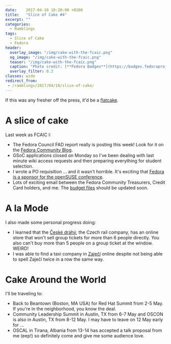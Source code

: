 ```yaml
---
date:    2017-04-10 10:20:00 +0200
title:   "Slice of Cake #4"
excerpt: ""
categories:
  - Ramblings
tags:
  - Slice of Cake
  - Fedora
header:
  overlay_image: "/img/cake-with-the-fcaic.png"
  og_image: "/img/cake-with-the-fcaic.png"
  teaser: "/img/cake-with-the-fcaic.png"
  caption: "Photo credit: [**Fedora Badges**](https://badges.fedoraproject.org/badge/its-a-cake-thing)"
  overlay_filter: 0.3
classes: wide
redirect_from:
 - /ramblings/2017/04/10/slice-of-cake/
---
```


If this was any fresher off the press, it'd be a [flatcake](http://starwars.wikia.com/wiki/Flatcake).

# A slice of cake

Last week as FCAIC I:

- The Fedora Council FAD report really is posting this week! Look for it on the [Fedora Community Blog](https://communityblog.fedoraproject.org/).
- GSoC applications closed on Monday so I've been dealing with last minute wiki access requests and then preparing everything for student selection.
- I wrote a PO requisition ... and it wasn't horrible.  It's exciting that [Fedora is a sponsor for the openSUSE conference](https://twitter.com/openSUSE/status/849252526524424194).
- Lots of exciting email between the Fedora Community Treasurers, Credit Card holders, and me.  The [budget files](https://pagure.io/fork/bex/fedora-budget/blob/master/f/FY18/ledger) should be updated soon.

# A la Mode

I also made some personal progress doing:

- I learned that the [České dráhý](http://www.cd.cz), the Czech rail company, has an online store that won't sell group tickets for more than 6 people directly.  You also can't buy more than 5 people on a group ticket at the window.  WEIRD!
- I was able to find a taxi company in [Zaječí](https://en.wikipedia.org/wiki/Zaje%C4%8D%C3%AD) online despite not being able to spell Zaječí twice in a row the same way.

# Cake Around the World

I'll be traveling to:

- Back to Beantown (Boston, MA USA) for Red Hat Summit from 2-5 May.  If you're in the neighborhood, you know the deal.
- Community Leadership Summit in Austin, TX from 6-7 May and OSCON is also in Austin, TX from 8-12 May. I may have to leave on 12 May early for ...
- OSCAL in Tirana, Albania from 13-14 has accepted a talk proposal from me (eep!) so definitely come and give me some audience love.
